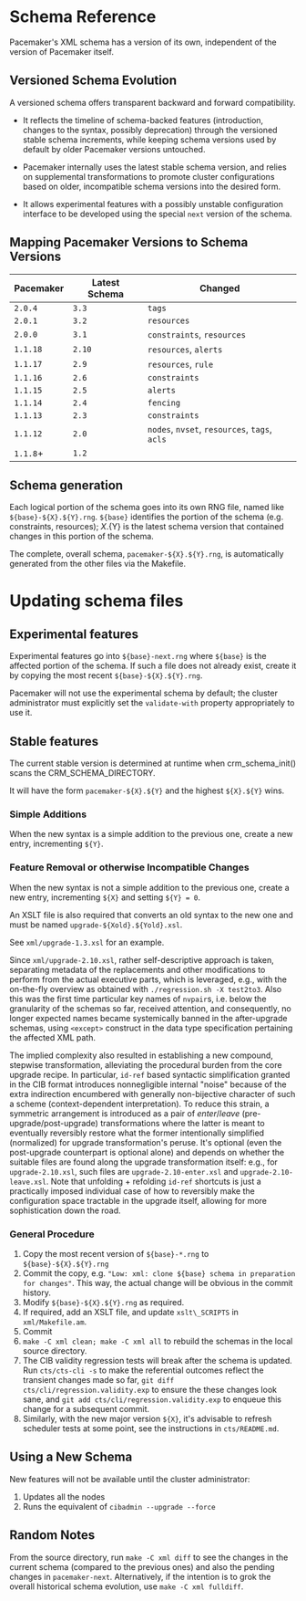 # Schema Reference

Pacemaker's XML schema has a version of its own, independent of the version of
Pacemaker itself.

## Versioned Schema Evolution

A versioned schema offers transparent backward and forward compatibility.

- It reflects the timeline of schema-backed features (introduction,
  changes to the syntax, possibly deprecation) through the versioned
  stable schema increments, while keeping schema versions used by default
  by older Pacemaker versions untouched.

- Pacemaker internally uses the latest stable schema version, and relies on
  supplemental transformations to promote cluster configurations based on
  older, incompatible schema versions into the desired form.

- It allows experimental features with a possibly unstable configuration
  interface to be developed using the special `next` version of the schema.

## Mapping Pacemaker Versions to Schema Versions

| Pacemaker | Latest Schema | Changed
| --------- | ------------- | ----------------------------------------------
| `2.0.4`   | `3.3`         | `tags`
| `2.0.1`   | `3.2`         | `resources`
| `2.0.0`   | `3.1`         | `constraints`, `resources`
| `1.1.18`  | `2.10`        | `resources`, `alerts`
| `1.1.17`  | `2.9`         | `resources`, `rule`
| `1.1.16`  | `2.6`         | `constraints`
| `1.1.15`  | `2.5`         | `alerts`
| `1.1.14`  | `2.4`         | `fencing`
| `1.1.13`  | `2.3`         | `constraints`
| `1.1.12`  | `2.0`         | `nodes`, `nvset`, `resources`, `tags`, `acls`
| `1.1.8`+  | `1.2`         |

## Schema generation

Each logical portion of the schema goes into its own RNG file, named like
`${base}-${X}.${Y}.rng`. `${base}` identifies the portion of the schema
(e.g. constraints, resources); ${X}.${Y} is the latest schema version that
contained changes in this portion of the schema.

The complete, overall schema, `pacemaker-${X}.${Y}.rng`, is automatically
generated from the other files via the Makefile.

# Updating schema files #

## Experimental features ##

Experimental features go into `${base}-next.rng` where `${base}` is the
affected portion of the schema. If such a file does not already exist,
create it by copying the most recent `${base}-${X}.${Y}.rng`.

Pacemaker will not use the experimental schema by default; the cluster
administrator must explicitly set the `validate-with` property appropriately to
use it.

## Stable features ##

The current stable version is determined at runtime when
crm\_schema\_init() scans the CRM\_SCHEMA\_DIRECTORY.

It will have the form `pacemaker-${X}.${Y}` and the highest
`${X}.${Y}` wins.

### Simple Additions

When the new syntax is a simple addition to the previous one, create a
new entry, incrementing `${Y}`.

### Feature Removal or otherwise Incompatible Changes

When the new syntax is not a simple addition to the previous one,
create a new entry, incrementing `${X}` and setting `${Y} = 0`.

An XSLT file is also required that converts an old syntax to the new
one and must be named `upgrade-${Xold}.${Yold}.xsl`.

See `xml/upgrade-1.3.xsl` for an example.

Since `xml/upgrade-2.10.xsl`, rather self-descriptive approach is taken,
separating metadata of the replacements and other modifications to
perform from the actual executive parts, which is leveraged, e.g., with
the on-the-fly overview as obtained with `./regression.sh -X test2to3`.
Also this was the first time particular key names of `nvpair`s,
i.e. below the granularity of the schemas so far, received attention,
and consequently, no longer expected names became systemically banned
in the after-upgrade schemas, using `<except>` construct in the
data type specification pertaining the affected XML path.

The implied complexity also resulted in establishing a new compound,
stepwise transformation, alleviating the procedural burden from the
core upgrade recipe.  In particular, `id-ref` based syntactic
simplification granted in the CIB format introduces nonnegligible
internal "noise" because of the extra indirection encumbered with
generally non-bijective character of such a scheme (context-dependent
interpretation).  To reduce this strain, a symmetric arrangement is
introduced as a pair of _enter_/_leave_ (pre-upgrade/post-upgrade)
transformations where the latter is meant to eventually reversibly
restore what the former intentionally simplified (normalized) for
upgrade transformation's peruse.  It's optional (even the post-upgrade
counterpart is optional alone) and depends on whether the suitable
files are found along the upgrade transformation itself: e.g., for
`upgrade-2.10.xsl`, such files are `upgrade-2.10-enter.xsl` and
`upgrade-2.10-leave.xsl`.  Note that unfolding + refolding `id-ref`
shortcuts is just a practically imposed individual case of how to
reversibly make the configuration space tractable in the upgrade
itself, allowing for more sophistication down the road.

### General Procedure

1. Copy the most recent version of `${base}-*.rng` to `${base}-${X}.${Y}.rng` 
1. Commit the copy, e.g. `"Low: xml: clone ${base} schema in preparation for
   changes"`. This way, the actual change will be obvious in the commit history.
1. Modify `${base}-${X}.${Y}.rng` as required.
1. If required, add an XSLT file, and update `xslt\_SCRIPTS` in `xml/Makefile.am`.
1. Commit
1. `make -C xml clean; make -C xml all` to rebuild the schemas in the local
   source directory.
1. The CIB validity regression tests will break after the schema is updated.
   Run `cts/cts-cli -s` to make the referential outcomes reflect the transient
   changes made so far, `git diff cts/cli/regression.validity.exp` to ensure
   the these changes look sane, and `git add cts/cli/regression.validity.exp`
   to enqueue this change for a subsequent commit.
1. Similarly, with the new major version `${X}`, it's advisable to refresh
   scheduler tests at some point, see the instructions in `cts/README.md`.

## Using a New Schema

New features will not be available until the cluster administrator:

1. Updates all the nodes
1. Runs the equivalent of `cibadmin --upgrade --force`

## Random Notes

From the source directory, run `make -C xml diff` to see the changes
in the current schema (compared to the previous ones) and also the
pending changes in `pacemaker-next`.
Alternatively, if the intention is to grok the overall historical schema
evolution, use `make -C xml fulldiff`.
